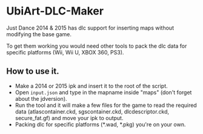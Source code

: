 # UbiArt-DLC-Maker
Just Dance 2014 & 2015 has dlc support for inserting maps without modifying the base game. 

To get them working you would need other tools to pack the dlc data for specific platforms (Wii, Wii U, XBOX 360, PS3).

## How to use it.
* Make a 2014 or 2015 ipk and insert it to the root of the script.
* Open `input.json` and type in the mapname inside "maps" (don't forget about the jdversion).
* Run the tool and it will make a few files for the game to read the required data (atlascontainer.ckd, sgscontainer.ckd, dlcdescriptor.ckd, secure_fat.gf) and move your ipk to output.
* Packing dlc for specific platforms (*.wad, *.pkg) you're on your own.

